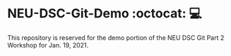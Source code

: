 # NEU-DSC-Git-Demo :octocat: :computer:  

This repository is reserved for the demo portion of the NEU DSC Git Part 2 Workshop for Jan. 19, 2021.
